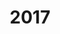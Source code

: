 ---
title: 2017
menu:
  sidebar:
    name: 2017
    identifier: 2017
    parent: archives
    weight: 1
---